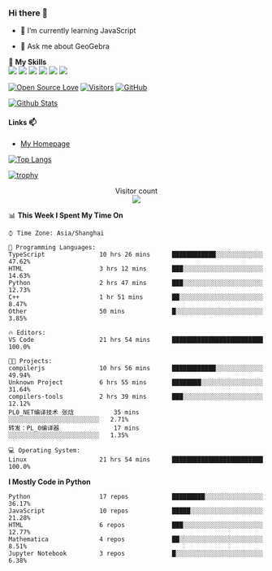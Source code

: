 ### Hi there 👋

<!--
**wuyudi/wuyudi** is a ✨ _special_ ✨ repository because its `README.md` (this file) appears on your GitHub profile.

Here are some ideas to get you started:

- 🔭 I’m currently working on ...
- 👯 I’m looking to collaborate on ...
- 🤔 I’m looking for help with ...

- 📫 How to reach me: ...
- 😄 Pronouns: ...
- ⚡ Fun fact: ...
-->

- 🌱 I’m currently learning JavaScript

- 💬 Ask me about GeoGebra

🌟 **My Skills**  
![](https://img.shields.io/badge/-Svelte-3e74a2?style=flat-square&logo=Svelte&logoColor=fff)
![](https://img.shields.io/badge/-TypeScript-3e74a2?style=flat-square&logo=TypeScript&logoColor=fff)
![](https://img.shields.io/badge/-JavaScript-3e74a2?style=flat-square&logo=JavaScript&logoColor=fff)
![](https://img.shields.io/badge/-Python-3e74a2?style=flat-square&logo=Python&logoColor=fff)
![](https://img.shields.io/badge/-Mathematica-3e74a2?style=flat-square&logo=Wolfram&logoColor=fff)
![](https://img.shields.io/badge/-C%2B%2B-3e74a2?style=flat-square&logo=C%2B%2B&logoColor=fff)

[![Open Source Love](https://badges.frapsoft.com/os/v1/open-source.svg?v=103)](https://github.com/wuyudi/)
[![Visitors](https://visitor-badge.glitch.me/badge?page_id=wuyudi.wuyudi)](https://github.com/wuyudi/)
[![GitHub](https://img.shields.io/github/followers/wuyudi.svg?lable=GitHub&style=social)](https://github.com/wuyudi/)

[![Github Stats](https://github-readme-stats.vercel.app/api?username=wuyudi&show_icons=true)](https://github.com/wuyudi/)

#### Links 📫

* [My Homepage](https://wuyudi.github.io/blog/)

[![Top Langs](https://github-readme-stats.vercel.app/api/top-langs/?username=wuyudi&hide=HTML,jupyter%20notebook&layout=compact)](https://github.com/wuyudi/github-readme-stats)

[![trophy](https://github-profile-trophy.vercel.app/?username=wuyudi&theme=onedark)](https://github.com/ryo-ma/github-profile-trophy)

<p align="center"> 
  Visitor count<br>
  <img src="https://profile-counter.glitch.me/wuyudi/count.svg" />
</p>

<!--START_SECTION:waka-->
📊 **This Week I Spent My Time On** 

```text
⌚︎ Time Zone: Asia/Shanghai

💬 Programming Languages: 
TypeScript               10 hrs 26 mins      ████████████░░░░░░░░░░░░░   47.62% 
HTML                     3 hrs 12 mins       ███░░░░░░░░░░░░░░░░░░░░░░   14.63% 
Python                   2 hrs 47 mins       ███░░░░░░░░░░░░░░░░░░░░░░   12.73% 
C++                      1 hr 51 mins        ██░░░░░░░░░░░░░░░░░░░░░░░   8.47% 
Other                    50 mins             █░░░░░░░░░░░░░░░░░░░░░░░░   3.85%

🔥 Editors: 
VS Code                  21 hrs 54 mins      █████████████████████████   100.0%

🐱‍💻 Projects: 
compilerjs               10 hrs 56 mins      ████████████░░░░░░░░░░░░░   49.94% 
Unknown Project          6 hrs 55 mins       ████████░░░░░░░░░░░░░░░░░   31.64% 
compilers-tools          2 hrs 39 mins       ███░░░░░░░░░░░░░░░░░░░░░░   12.12% 
PL0_NET编译技术 张焓           35 mins             ░░░░░░░░░░░░░░░░░░░░░░░░░   2.71% 
转发：PL_0编译器               17 mins             ░░░░░░░░░░░░░░░░░░░░░░░░░   1.35%

💻 Operating System: 
Linux                    21 hrs 54 mins      █████████████████████████   100.0%

```

**I Mostly Code in Python** 

```text
Python                   17 repos            █████████░░░░░░░░░░░░░░░░   36.17% 
JavaScript               10 repos            █████░░░░░░░░░░░░░░░░░░░░   21.28% 
HTML                     6 repos             ███░░░░░░░░░░░░░░░░░░░░░░   12.77% 
Mathematica              4 repos             ██░░░░░░░░░░░░░░░░░░░░░░░   8.51% 
Jupyter Notebook         3 repos             █░░░░░░░░░░░░░░░░░░░░░░░░   6.38%

```



<!--END_SECTION:waka-->

